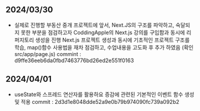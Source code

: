 
## 2024/03/30 ##
- 실제로 진행할 부동산 중개 프로젝트에 앞서, Next.JS의 구조를 파악하고, 숙달되지 못한 부분을 점검하고자 CoddingApple의 Next.js 강의를 구입함과 동시에 리퍼지토리 생성을 진행
Next.js 프로젝트 생성과 동시에 기초적인 프로젝트 구조를 학습, map()함수 사용법을 재차 점검하고, 수업내용을 고도화 후 추가 하였음 (확인 src/app/page.js) commint : d9ffe36eeb6da0fbd7463776bd26ed2e551f0163

## 2024/04/01 ## 
- useState와 스프레드 연산자를 활용하요 증감에 관련된 기본적인 이벤트 함수 생성 및 적용 commit : 2d3d1e8048dde52a9e0b79b974090fc739a092b2
